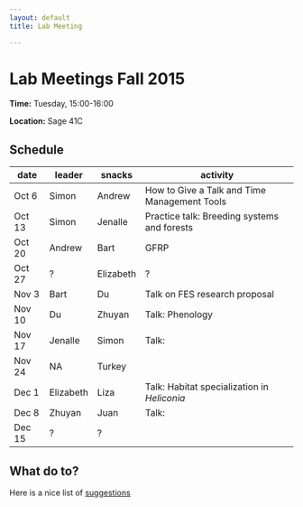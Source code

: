 ```yaml
---
layout: default
title: Lab Meeting

---
```


Lab Meetings Fall 2015
========================

**Time:** Tuesday, 15:00-16:00 

**Location:** Sage 41C

## Schedule

**date** | **leader** | **snacks** | **activity**
-------- | ---------- | ---------- | -----------
Oct 6    |  Simon     | Andrew     | How to Give a Talk and Time Management Tools
Oct 13   |  Simon     | Jenalle    | Practice talk: Breeding systems and forests
Oct 20   |  Andrew    | Bart       | GFRP
Oct 27   |  ?         | Elizabeth  | ?
Nov 3    |  Bart      | Du         | Talk on FES research proposal
Nov 10   |  Du        | Zhuyan     | Talk: Phenology
Nov 17   |  Jenalle   | Simon      | Talk:
Nov 24   |  NA        | Turkey     |
Dec 1    | Elizabeth  | Liza       | Talk: Habitat specialization in *Heliconia*
Dec 8    | Zhuyan     | Juan       | Talk:
Dec 15   | ?          | ?          |


## What do to?

Here is a nice list of [suggestions](https://dynamicecology.wordpress.com/2014/01/15/what-to-do-at-lab-meetings/)

